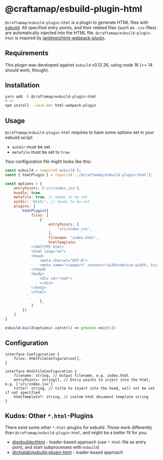 # @craftamap/esbuild-plugin-html

`@craftamap/esbuild-plugin-html` is a plugin to generate HTML files with [esbuild](https://esbuild.github.io/).
All specified entry points, and their related files (such as `.css`-files) are automatically injected into the HTML file.
`@craftamap/esbuild-plugin-html` is inspired by [jantimon/html-webpack-plugin](https://github.com/jantimon/html-webpack-plugin).

## Requirements

This plugin was developed against `esbuild` v0.12.26, using node 16 (<= 14 should work, though).

## Installation

```bash
yarn add -D @craftamap/esbuild-plugin-html
# or
npm install --save-dev html-webpack-plugin
```

## Usage

`@craftamap/esbuild-plugin-html` requires to have some options set in your esbuild script:

- `outdir` must be set.
- `metafile` must be set to `true`.

Your configuration file might looks like this:

```javascript
const esbuild = require('esbuild');
const { htmlPlugin } = require('../@craftamap/esbuild-plugin-html');

const options = {
    entryPoints: ['src/index.jsx'],
    bundle: true,
    metafile: true, // needs to be set
    outdir: 'dist/', // needs to be set
    plugins: [
        htmlPlugin({
            files: [
                {
                    entryPoints: [
                        'src/index.jsx',
                    ],
                    filename: 'index.html',
                    htmlTemplate: `
            <!DOCTYPE html>
            <html lang="en">
            <head>
                <meta charset="UTF-8">
                <meta name="viewport" content="width=device-width, initial-scale=1.0">
            </head>
            <body>
                <div id="root">
                </div>
            </body>
            </html>
          `,
                },
            ]
        })
    ]
}

esbuild.build(options).catch(() => process.exit(1))
```

## Configuration

```
interface Configuration {
    files: HtmlFileConfiguration[],
}

interface HtmlFileConfiguration {
    filename: string, // Output filename, e.g. index.html
    entryPoints: string[], // Entry points to inject into the html, e.g. ['src/index.jsx']
    title?: string, // title to inject into the head, will not be set if not specified
    htmlTemplate?: string, // custom html document template string
}
```

## Kudos: Other `*.html`-Plugins

There exist some other `*.html`-plugins for esbuild. Those work differently than `@craftamap/esbuild-plugin-html`, and might be a better fit for you:

- [@esbuilder/html](https://www.npmjs.com/package/@esbuilder/html) - loader-based approach (use `*.html`-file as entry point, and start subprocesses with `esbuild`)
- [@chialab/esbuild-plugin-html](https://www.npmjs.com/package/@chialab/esbuild-plugin-html) - loader-based approach
